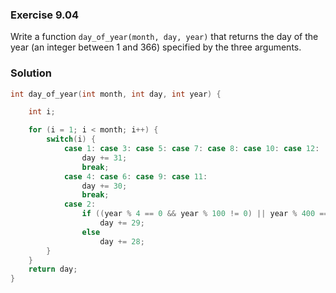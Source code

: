### Exercise 9.04
Write a function `day_of_year(month, day, year)` that returns the day of the
year (an integer between 1 and 366) specified by the three arguments.

### Solution

```c
int day_of_year(int month, int day, int year) {

    int i;

    for (i = 1; i < month; i++) {
        switch(i) {
            case 1: case 3: case 5: case 7: case 8: case 10: case 12:
                day += 31;
                break;
            case 4: case 6: case 9: case 11:
                day += 30;
                break;
            case 2:
                if ((year % 4 == 0 && year % 100 != 0) || year % 400 == 0)
                    day += 29;
                else
                    day += 28;
        }
    }
    return day;
}
```
